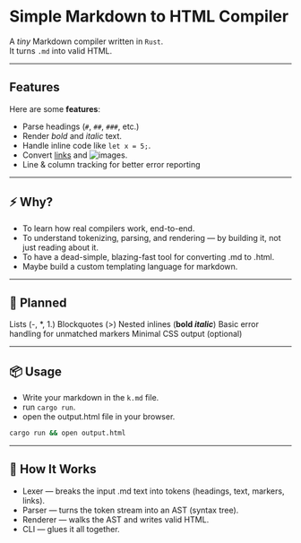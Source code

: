 # Simple Markdown to HTML Compiler

A *tiny* Markdown compiler written in `Rust`.  
It turns `.md` into valid HTML.

---

## Features

Here are some **features**:

- Parse headings (`#`, `##`, `###`, etc.)
- Render *bold* and _italic_ text.
- Handle inline code like `let x = 5;`.
- Convert [links](https://example.com) and ![images](https://via.placeholder.com/150).
- Line & column tracking for better error reporting

---

## ⚡️ Why?

 - To learn how real compilers work, end-to-end.
 - To understand tokenizing, parsing, and rendering — by building it, not just reading about it.
 - To have a dead-simple, blazing-fast tool for converting .md to .html.
 - Maybe build a custom templating language for markdown.

---

## 🚧 Planned

Lists (-, *, 1.)
Blockquotes (>)
Nested inlines (**bold *italic***)
Basic error handling for unmatched markers
Minimal CSS output (optional)

---

## 📦 Usage

- Write your markdown in the `k.md` file.
- run `cargo run`.
- open the output.html file in your browser. 

```bash
cargo run && open output.html
```

---

## 🧩 How It Works

- Lexer — breaks the input .md text into tokens (headings, text, markers, links).
- Parser — turns the token stream into an AST (syntax tree).
- Renderer — walks the AST and writes valid HTML.
- CLI — glues it all together.

